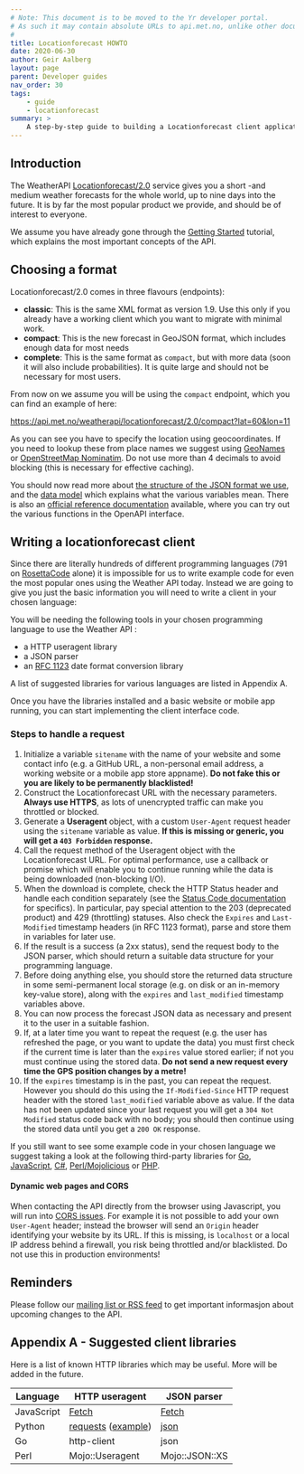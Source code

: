 ```yaml
---
# Note: This document is to be moved to the Yr developer portal.
# As such it may contain absolute URLs to api.met.no, unlike other documentation in weatherapi-docs.
#
title: Locationforecast HOWTO
date: 2020-06-30
author: Geir Aalberg
layout: page
parent: Developer guides
nav_order: 30
tags:
    - guide
    - locationforecast
summary: >
    A step-by-step guide to building a Locationforecast client application
---
```


## Introduction

The WeatherAPI [Locationforecast/2.0](https://api.met.no/weatherapi/locationforecast/2.0) service gives you a short -and medium weather forecasts for the whole world, up to nine days into the future. It is by far the most popular product we provide, and should be of interest to everyone.

We assume you have already gone through the [Getting Started](../GettingStarted) tutorial, which explains the most important concepts of the API.

## Choosing a format

Locationforecast/2.0 comes in three flavours (endpoints):

- **classic**: This is the same XML format as version 1.9. Use this only if you already have a working client which you want to migrate with minimal work.
- **compact**: This is the new forecast in GeoJSON format, which includes enough data for most needs
- **complete**: This is the same format as `compact`, but with more data (soon it will also include probabilities). It is quite large and should not be necessary for most users.

From now on we assume you will be using the `compact` endpoint, which you can find an example of here:

<https://api.met.no/weatherapi/locationforecast/2.0/compact?lat=60&lon=11>

As you can see you have to specify the location using geocoordinates. If you need to lookup these from place names we suggest using [GeoNames](http://www.geonames.org/) or [OpenStreetMap Nominatim](https://nominatim.org/). Do not use more than 4 decimals to avoid blocking (this is necessary for effective caching).

You should now read more about [the structure of the JSON format we use](../ForecastJSON), and the [data model](./datamodel) which explains what the various variables mean. There is also an [official reference documentation](https://api.met.no/weatherapi/locationforecast/2.0/documentation) available, where you can try out the various functions in the OpenAPI interface.

## Writing a locationforecast client

Since there are literally hundreds of different programming languages (791 on [RosettaCode](http://rosettacode.org/wiki/Category:Programming_Languages) alone) it is impossible for us to write example code for even the most popular ones using the Weather API today. Instead we are going to give you just the basic information you will need to write a client in your chosen language:

You will be needing the following tools in your chosen programming language to use the Weather API :

- a HTTP useragent library
- a JSON parser
- an [RFC 1123](https://www.ietf.org/rfc/rfc1123.txt) date format conversion library

A list of suggested libraries for various languages are listed in Appendix A.

Once you have the libraries installed and a basic website or mobile app running, you can start implementing the client interface code.

### Steps to handle a request

1. Initialize a variable `sitename` with the name of your website and some contact info (e.g. a GitHub URL, a non-personal email address, a working website or a mobile app store appname). **Do not fake this or you are likely to be permanently blacklisted!**
2. Construct the Locationforecast URL with the necessary parameters. **Always use HTTPS**, as lots of unencrypted traffic can make you throttled or blocked.
3. Generate a **Useragent** object, with a custom `User-Agent` request header using the `sitename` variable as value. **If this is missing or generic, you will get a `403 Forbidden` response.**
4. Call the request method of the Useragent object with the Locationforecast URL. For optimal performance, use a callback or promise which will enable you to continue running while the data is being downloaded (non-blocking I/O).
5. When the download is complete, check the HTTP Status header and handle each condition separately (see the [Status Code documentation](../StatusCodes) for specifics). In particular, pay special attention to the 203 (deprecated product) and 429 (throttling) statuses. Also check the `Expires` and  `Last-Modified` timestamp headers (in RFC 1123 format), parse and store them in variables for later use.
6. If the result is a success (a 2xx status), send the request body to the JSON parser, which should return a suitable data structure for your programming language.
7. Before doing anything else, you should store the returned data structure in some semi-permanent local storage (e.g. on disk or an in-memory key-value store), along with the `expires` and `last_modified` timestamp variables above.
8. You can now process the forecast JSON data as necessary and present it to the user in a suitable fashion.
9. If, at a later time you want to repeat the request (e.g. the user has refreshed the page, or you want to update the data) you must first check if the current time is later than the `expires` value stored earlier; if not you must continue using the stored data. **Do not send a new request every time the GPS position changes by a metre!**
10. If the `expires` timestamp is in the past, you can repeat the request. However you should do this using the  `If-Modified-Since` HTTP request header with the stored `last_modified` variable above as value. If the data has not been updated since your last request you will get a `304 Not Modified` status code back with no body; you should then continue using the stored data until you get a `200 OK` response.

If you still want to see some example code in your chosen language we suggest taking a look at the following third-party libraries for [Go](https://github.com/jackdoe/go-metno/blob/master/metno.go), [JavaScript](https://github.com/evanshortiss/yr.no-interface/blob/master/lib/api-request.js), [C#](https://github.com/mr-raw/metno), [Perl/Mojolicious](https://github.com/jhthorsen/mojo-yr/blob/master/lib/Mojo/YR.pm) or [PHP](https://github.com/pionl/METno).

#### Dynamic web pages and CORS

When contacting the API directly from the browser using Javascript, you will run into [CORS issues](https://developer.mozilla.org/en-US/docs/Web/HTTP/CORS). For example it is not possible to add your own `User-Agent` header; instead the browser will send an `Origin` header identifying your website by its URL. If this is missing, is `localhost` or a local IP address behind a firewall, you risk being throttled and/or blacklisted. Do not use this in production environments!

## Reminders

Please follow our [mailing list or RSS feed](./support) to get important informasjon about upcoming changes to the API.

## Appendix A - Suggested client libraries

Here is a list of known HTTP libraries which may be useful. More will be added in the future.

| Language   | HTTP useragent                                               | JSON parser                                         |
| ---------- | ------------------------------------------------------------ | --------------------------------------------------- |
| JavaScript | [Fetch](https://javascript.info/fetch)                       | [Fetch](https://javascript.info/fetch)              |
| Python     | [requests](https://requests.readthedocs.io/en/master/) ([example](https://stackoverflow.com/questions/10606133/sending-user-agent-using-requests-library-in-python)) | [json](https://docs.python.org/3/library/json.html) |
| Go         | http-client                                                  | json                                                |
| Perl       | Mojo::Useragent                                              | Mojo::JSON::XS                                      |
